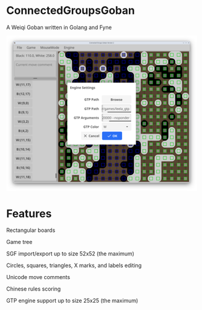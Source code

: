 # ConnectedGroupsGoban
A Weiqi Goban written in Golang and Fyne

![Screenshot](Screenshot_20240928_054610.png?raw=true "Screenshot")

# Features

Rectangular boards

Game tree

SGF import/export up to size 52x52 (the maximum)

Circles, squares, triangles, X marks, and labels editing

Unicode move comments

Chinese rules scoring

GTP engine support up to size 25x25 (the maximum)